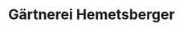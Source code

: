 ---
title: "Gärtnerei Hemetsberger"
url: /strass-im-attergau/gaertnerei-hemetsberger/
shop: Blumen
---